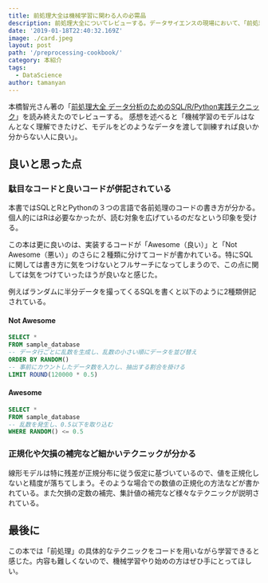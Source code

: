 ```yaml
---
title: 前処理大全は機械学習に関わる人の必需品
description: 前処理大全についてレビューする。データサイエンスの現場において、「前処理」と呼ばれるデータの整形に多くの時間を費やす。この本は前処理にのみ特化して説明が書かれている。
date: '2019-01-18T22:40:32.169Z'
image: ./card.jpeg
layout: post
path: '/preprocessing-cookbook/'
category: 本紹介
tags:
  - DataScience
author: tamanyan
---
```


本橋智光さん著の「<a href="https://amzn.to/2TWldLy" target="_blank">前処理大全 データ分析のためのSQL/R/Python実践テクニック</a>」を読み終えたのでレビューする。
感想を述べると「<span class="strong">機械学習のモデルはなんとなく理解できたけど、モデルをどのようなデータを渡して訓練すれば良いか分からない人に良い</strong>」。

<!-- <iframe style="width:120px;height:240px;" marginwidth="0" marginheight="0" scrolling="no" frameborder="0" src="https://rcm-fe.amazon-adsystem.com/e/cm?ref=qf_sp_asin_til&t=tamanyan0a1-22&m=amazon&o=9&p=8&l=as1&IS1=1&detail=1&asins=4774196479&linkId=509edc3694525316204459e8caaba708&bc1=FFFFFF&lt1=_top&fc1=333333&lc1=0066C0&bg1=FFFFFF&f=ifr">
</iframe> -->

## 良いと思った点

### 駄目なコードと良いコードが併記されている

本書ではSQLとRとPythonの３つの言語で各前処理のコードの書き方が分かる。個人的にはRは必要なかったが、読む対象を広げているのだなという印象を受ける。 

<!--more-->

この本は更に良いのは、実装するコードが「Awesome（良い）」と「Not Awesome（悪い）」のさらに２種類に分けてコードが書かれている。特にSQLに関しては書き方に気をつけないとフルサーチになってしまうので、この点に関しては気をつけていったほうが良いなと感じた。

例えばランダムに半分データを撮ってくるSQLを書くと以下のように2種類併記されている。

#### Not Awesome
```sql
SELECT *
FROM sample_database
-- データ行ごとに乱数を生成し、乱数の小さい順にデータを並び替え
ORDER BY RANDOM()
-- 事前にカウントしたデータ数を入力し、抽出する割合を掛ける
LIMIT ROUND(120000 * 0.5)
```

#### Awesome
```sql
SELECT *
FROM sample_database
-- 乱数を発生し、0.5以下を取り込む
WHERE RANDOM() <= 0.5
```

### 正規化や欠損の補完など細かいテクニックが分かる

線形モデルは特に残差が正規分布に従う仮定に基づいているので、値を正規化しないと精度が落ちてしまう。そのような場合での数値の正規化の方法などが書かれている。また欠損の定数の補完、集計値の補完など様々なテクニックが説明されている。

## 最後に

この本では「前処理」の具体的なテクニックをコードを用いながら学習できると感じた。内容も難しくないので、機械学習やり始めの方はぜひ手にとってほしい。

<!-- <iframe style="width:120px;height:240px;" marginwidth="0" marginheight="0" scrolling="no" frameborder="0" src="https://rcm-fe.amazon-adsystem.com/e/cm?ref=qf_sp_asin_til&t=tamanyan0a1-22&m=amazon&o=9&p=8&l=as1&IS1=1&detail=1&asins=4774196479&linkId=509edc3694525316204459e8caaba708&bc1=FFFFFF&lt1=_top&fc1=333333&lc1=0066C0&bg1=FFFFFF&f=ifr">
</iframe> -->
